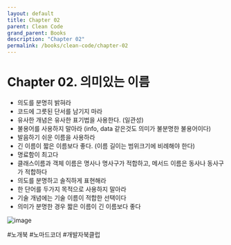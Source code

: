 ```yaml
---
layout: default
title: Chapter 02
parent: Clean Code
grand_parent: Books
description: "Chapter 02"
permalink: /books/clean-code/chapter-02
---
```


# Chapter 02. 의미있는 이름
- 의도를 분명히 밝혀라
- 코드에 그릇된 단서를 남기지 마라
- 유사한 개념은 유사한 표기법을 사용한다. (일관성)
- 불용어를 사용하지 말아라 (info, data 같은것도 의미가 불분명한 불용어이다)
- 발음하기 쉬운 이름을 사용하라
- 긴 이름이 짧은 이름보다 좋다. (이름 길이는 범위크기에 비례해야 한다)
- 명료함이 최고다
- 클래스이름과 객체 이름은 명사나 명사구가 적합하고, 메서드 이름은 동사나 동사구가 적합하다
- 의도를 분명하고 솔직하게 표현해라
- 한 단어를 두가지 목적으로 사용하지 말아라
- 기술 개념에는 기술 이름이 적합한 선택이다
- 의미가 분명한 경우 짧은 이름이 긴 이름보다 좋다

![image](https://github.com/oliveunji/oliveunji.github.io/assets/39396725/089abc81-271b-4109-8e75-df12ae97e2e9)

#노개북 #노마드코더 #개발자북클럽
